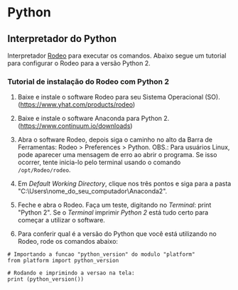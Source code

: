 # Python

## Interpretador do Python
Interpretador [Rodeo](http://rodeo.yhat.com) para executar os comandos. Abaixo segue um tutorial para configurar o Rodeo para a versão Python 2.

### Tutorial de instalação do Rodeo com Python 2
1. Baixe e instale o software Rodeo para seu Sistema Operacional (SO).
(https://www.yhat.com/products/rodeo)

2. Baixe e instale o software Anaconda para Python 2.
(https://www.continuum.io/downloads)

3. Abra o software Rodeo, depois siga o caminho no alto da Barra de Ferramentas: Rodeo > Preferences > Python.
OBS.: Para usuários Linux, pode aparecer uma mensagem de erro ao abrir o programa. Se isso ocorrer, tente inicia-lo pelo terminal usando o comando `/opt/Rodeo/rodeo`.

4. Em *Default Working Directory*, clique nos três pontos e siga para a pasta "C:\Users\nome_do_seu_computador\Anaconda2".

5. Feche e abra o Rodeo. Faça um teste, digitando no *Terminal*: print "Python 2". Se o *Terminal* imprimir *Python 2* está tudo certo para começar a utilizar o software.

6. Para conferir qual é a versão do Python que você está utilizando no Rodeo, rode os comandos abaixo:
```[Python]
# Importando a funcao "python_version" do modulo "platform"
from platform import python_version

# Rodando e imprimindo a versao na tela:
print (python_version())
```
